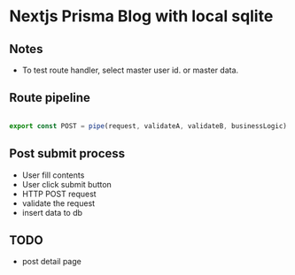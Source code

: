 
# Nextjs Prisma Blog with local sqlite

## Notes

- To test route handler, select master user id. or master data.

## Route pipeline

```ts

export const POST = pipe(request, validateA, validateB, businessLogic)

```

## Post submit process

- User fill contents
- User click submit button
- HTTP POST request
- validate the request
- insert data to db

## TODO

- post detail page
